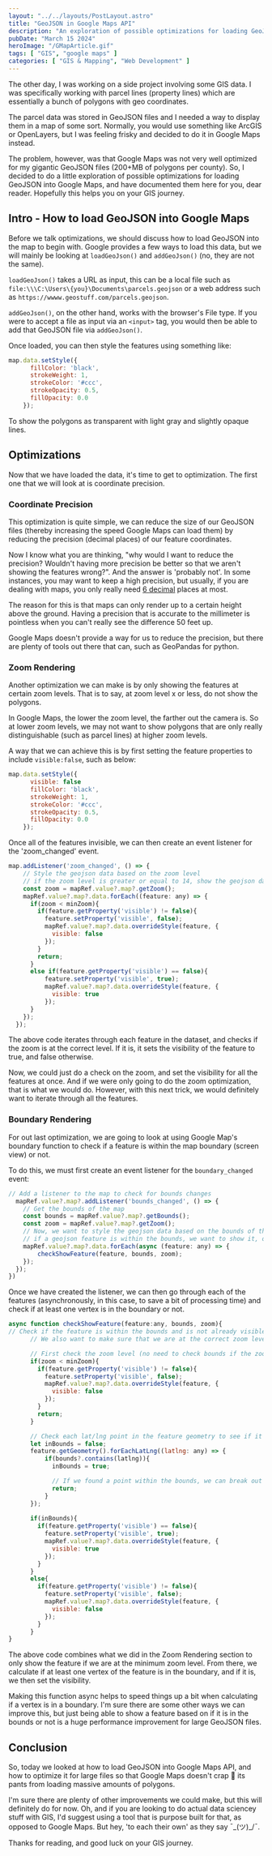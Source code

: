 ```yaml
---
layout: "../../layouts/PostLayout.astro"
title: "GeoJSON in Google Maps API"
description: "An exploration of possible optimizations for loading GeoJSON into Google Maps."
pubDate: "March 15 2024"
heroImage: "/GMapArticle.gif"
tags: [ "GIS", "google maps" ]
categories: [ "GIS & Mapping", "Web Development" ]
---
```


The other day, I was working on a side project involving some GIS data. I was specifically working with parcel lines (property lines) which are essentially a bunch of polygons with geo coordinates.

The parcel data was stored in GeoJSON files and I needed a way to display them in a map of some sort. Normally, you would use something like ArcGIS or OpenLayers, but I was feeling frisky and decided to do it in Google Maps instead.

The problem, however, was that Google Maps was not very well optimized for my gigantic GeoJSON files (200+MB of polygons per county). So, I decided to do a little exploration of possible optimizations for loading GeoJSON into Google Maps, and have documented them here for you, dear reader. Hopefully this helps you on your GIS journey.

## Intro - How to load GeoJSON into Google Maps

Before we talk optimizations, we should discuss how to load GeoJSON into the map to begin with. Google provides a few ways to load this data, but we will mainly be looking at `loadGeoJson()` and `addGeoJson()` (no, they are not the same).

`loadGeoJson()` takes a URL as input, this can be a local file such as `file:\\\C:\Users\{you}\Documents\parcels.geojson` or a web address such as `https://wwww.geostuff.com/parcels.geojson`.

`addGeoJson()`, on the other hand, works with the browser's File type. If you were to accept a file as input via an `<input>` tag, you would then be able to add that GeoJSON file via `addGeoJson()`.

Once loaded, you can then style the features using something like:

```javascript
map.data.setStyle({
      fillColor: 'black',
      strokeWeight: 1,
      strokeColor: '#ccc',
      strokeOpacity: 0.5,
      fillOpacity: 0.0
    });
```

To show the polygons as transparent with light gray and slightly opaque lines.

## Optimizations

Now that we have loaded the data, it's time to get to optimization. The first one that we will look at is coordinate precision.

### Coordinate Precision

This optimization is quite simple, we can reduce the size of our GeoJSON files (thereby increasing the speed Google Maps can load them) by reducing the precision (decimal places) of our feature coordinates.

Now I know what you are thinking, "why would I want to reduce the precision? Wouldn't having more precision be better so that we aren't showing the features wrong?". And the answer is 'probably not'. In some instances, you may want to keep a high precision, but usually, if you are dealing with maps, you only really need [6 decimal](https://gis.maricopa.gov/GIO/HistoricalAerial/help/why_do_you_need_6_decimal_places_.htm) places at most.

The reason for this is that maps can only render up to a certain height above the ground. Having a precision that is accurate to the millimeter is pointless when you can't really see the difference 50 feet up.

Google Maps doesn't provide a way for us to reduce the precision, but there are plenty of tools out there that can, such as GeoPandas for python.

### Zoom Rendering

Another optimization we can make is by only showing the features at certain zoom levels. That is to say, at zoom level x or less, do not show the polygons.

In Google Maps, the lower the zoom level, the farther out the camera is. So at lower zoom levels, we may not want to show polygons that are only really distinguishable (such as parcel lines) at higher zoom levels.

A way that we can achieve this is by first setting the feature properties to include `visible:false`, such as below:

```javascript
map.data.setStyle({
      visible: false
      fillColor: 'black',
      strokeWeight: 1,
      strokeColor: '#ccc',
      strokeOpacity: 0.5,
      fillOpacity: 0.0
    });
```
Once all of the features invisible, we can then create an event listener for the 'zoom_changed' event.

```javascript
map.addListener('zoom_changed', () => {
    // Style the geojson data based on the zoom level
    // if the zoom level is greater or equal to 14, show the geojson data
    const zoom = mapRef.value?.map?.getZoom();
    mapRef.value?.map?.data.forEach((feature: any) => {
      if(zoom < minZoom){
        if(feature.getProperty('visible') != false){
          feature.setProperty('visible', false);
          mapRef.value?.map?.data.overrideStyle(feature, {
            visible: false
          });
        }
        return;
      }
      else if(feature.getProperty('visible') == false){
          feature.setProperty('visible', true);
          mapRef.value?.map?.data.overrideStyle(feature, {
            visible: true
          });
      }
    });
  });
```

The above code iterates through each feature in the dataset, and checks if the zoom is at the correct level. If it is, it sets the visibility of the feature to true, and false otherwise.

Now, we could just do a check on the zoom, and set the visibility for all the features at once. And if we were only going to do the zoom optimization, that is what we would do. However, with this next trick, we would definitely want to iterate through all the features.

### Boundary Rendering

For out last optimization, we are going to look at using Google Map's boundary function to check if a feature is within the map boundary (screen view) or not.

To do this, we must first create an event listener for the `boundary_changed` event:

```javascript
// Add a listener to the map to check for bounds changes
  mapRef.value?.map?.addListener('bounds_changed', () => {
    // Get the bounds of the map
    const bounds = mapRef.value?.map?.getBounds();
    const zoom = mapRef.value?.map?.getZoom();
    // Now, we want to style the geojson data based on the bounds of the map
    // if a geojson feature is within the bounds, we want to show it, otherwise, we want to hide it
    mapRef.value?.map?.data.forEach(async (feature: any) => {
        checkShowFeature(feature, bounds, zoom);
    });
  });
})
```

Once we have created the listener, we can then go through each of the features (asynchronously, in this case, to save a bit of processing time) and check if at least one vertex is in the boundary or not.

```javascript
async function checkShowFeature(feature:any, bounds, zoom){
// Check if the feature is within the bounds and is not already visible
      // We also want to make sure that we are at the correct zoom level

      // First check the zoom level (no need to check bounds if the zoom level is too low)
      if(zoom < minZoom){
        if(feature.getProperty('visible') != false){
          feature.setProperty('visible', false);
          mapRef.value?.map?.data.overrideStyle(feature, {
            visible: false
          });
        }
        return;
      }

      // Check each lat/lng point in the feature geometry to see if it is within the bounds
      let inBounds = false;
      feature.getGeometry().forEachLatLng((latlng: any) => {
          if(bounds?.contains(latlng)){
            inBounds = true;

            // If we found a point within the bounds, we can break out of the loop
            return;
          }
      });
      
      if(inBounds){
        if(feature.getProperty('visible') == false){
          feature.setProperty('visible', true);
          mapRef.value?.map?.data.overrideStyle(feature, {
            visible: true
          });
        }
      }
      else{
        if(feature.getProperty('visible') != false){
          feature.setProperty('visible', false);
          mapRef.value?.map?.data.overrideStyle(feature, {
            visible: false
          });
        }
      }
}
```

The above code combines what we did in the Zoom Rendering section to only show the feature if we are at the minimum zoom level. From there, we calculate if at least one vertex of the feature is in the boundary, and if it is, we then set the visibility.

Making this function async helps to speed things up a bit when calculating if a vertex is in a boundary. I'm sure there are some other ways we can improve this, but just being able to show a feature based on if it is in the bounds or not is a huge performance improvement for large GeoJSON files.

## Conclusion

So, today we looked at how to load GeoJSON into Google Maps API, and how to optimize it for large files so that Google Maps doesn't crap 💩 its pants from loading massive amounts of polygons.

I'm sure there are plenty of other improvements we could make, but this will definitely do for now. Oh, and if you are looking to do actual data sciencey stuff with GIS, I'd suggest using a tool that is purpose built for that, as opposed to Google Maps. But hey, 'to each their own' as they say ¯\_(ツ)_/¯.

Thanks for reading, and good luck on your GIS journey.